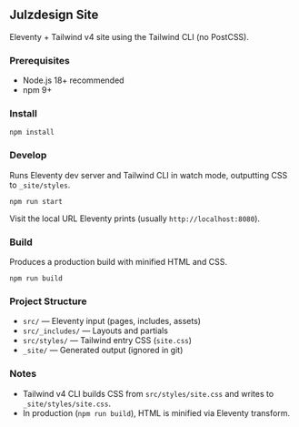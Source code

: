 ## Julzdesign Site

Eleventy + Tailwind v4 site using the Tailwind CLI (no PostCSS).

### Prerequisites
- Node.js 18+ recommended
- npm 9+

### Install
```
npm install
```

### Develop
Runs Eleventy dev server and Tailwind CLI in watch mode, outputting CSS to `_site/styles`.
```
npm run start
```
Visit the local URL Eleventy prints (usually `http://localhost:8080`).

### Build
Produces a production build with minified HTML and CSS.
```
npm run build
```

### Project Structure
- `src/` — Eleventy input (pages, includes, assets)
- `src/_includes/` — Layouts and partials
- `src/styles/` — Tailwind entry CSS (`site.css`)
- `_site/` — Generated output (ignored in git)

### Notes
- Tailwind v4 CLI builds CSS from `src/styles/site.css` and writes to `_site/styles/site.css`.
- In production (`npm run build`), HTML is minified via Eleventy transform.
